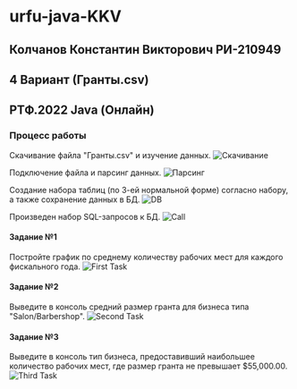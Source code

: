 # urfu-java-KKV
 
## Колчанов Константин Викторович РИ-210949
## 4 Вариант (Гранты.csv)
## РТФ.2022 Java (Онлайн)

### Процесс работы

Скачивание файла "Гранты.csv" и изучение данных.
![Скачивание](https://sun9-west.userapi.com/sun9-64/s/v1/ig2/qsO872XF4t3M6WuwuNPnHbS0AqRKc3qSxd6S1DWlwGi68JVYZwfvLZd10TjdygqkBKHJO3Qo9rGhNr3GCY7Ztcsm.jpg?size=1919x1040&quality=96&type=album)

Подключение файла и парсинг данных.
![Парсинг](https://sun9-west.userapi.com/sun9-54/s/v1/ig2/vmerYkExaKFiuejHx_o7xQmQEeSyWSxNvSnldOxqRlAm99BFJkte5kc-HAy4wSQKANMqDXrqoBZz61pv2hySyZjE.jpg?size=1021x597&quality=96&type=album)

Cоздание набора таблиц (по 3-ей нормальной форме) согласно набору, а также сохранение данных в БД.
![DB](https://sun9-west.userapi.com/sun9-47/s/v1/ig2/wlLR02Y6oxm_dYhJ6yYKP2mT1uEvbql3vSeyV2ApoIWIRfrPEVvWT4LMst3lXQcADrg7NSdDHCtvrinPZ9J4gVUh.jpg?size=450x285&quality=96&type=album)

Произведен набор SQL-запросов к БД.
![Call](https://sun9-north.userapi.com/sun9-78/s/v1/ig2/MK3DG0rQupo60Lxm_I1H8Y_Ednv693kwzBAzHwyWWJStqYDpi3IpHN-gQrSpmnaLM5ZL_9u-NowTDEuyXNBAfdC9.jpg?size=1014x305&quality=96&type=album)

#### Задание №1

Постройте график по среднему количеству рабочих мест для каждого фискального года.
![First Task](https://sun9-west.userapi.com/sun9-9/s/v1/ig2/m_csH1vAPeXI-1LntxAexGzLAGL1MPHH1ftxJdNJ8L7QpKKW8gXDY3BHRT3GdQhUnsdziG2QTWLk8gEUJF-FuewC.jpg?size=1873x1005&quality=96&type=album)

#### Задание №2

Выведите в консоль средний размер гранта для бизнеса типа "Salon/Barbershop".
![Second Task](https://sun9-west.userapi.com/sun9-63/s/v1/ig2/9qC6xSbIGMrR21CWyBBkF9x04Q-J4JuBDFeUZ9aEqpQAZRCYwGAyXpi-CNK5XfcQuDljyrLnGCF4zNsI-iEZKBr-.jpg?size=1895x389&quality=96&type=album)

#### Задание №3

Выведите в консоль тип бизнеса, предоставивший наибольшее количество рабочих мест, где размер гранта не превышает $55,000.00.
![Third Task](https://sun9-north.userapi.com/sun9-78/s/v1/ig2/nln3ea7mVHbWbPDsp7TPM0kequPDVI93CUfMWrXO6NN2qs2T-etR0zfE4FboGNV6n2sYLexOgVc3xrXpYpZrU9O-.jpg?size=1918x1043&quality=96&type=album)
